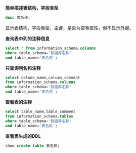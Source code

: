 
**简单描述表结构，字段类型**  

```sql
desc 表名称;
```

显示表结构，字段类型，主键，是否为空等属性，但不显示外键。

**查询表中列的注释信息**

```sql
select * from information_schema.columns
where table_schema='数据库名称'
and table_name='表名称';
```

**只查询列名和注释**  

```sql
select column_name,column_comment
from information_schema.columns
where table_schema='数据库名称'
and table_name='表名称';
```


**查看表的注释**  

```sql
select table_name,table_comment  
from information_schema.tables  
where table_schema='数据库名称'  
and table_name='表名称';
```


**查看表生成的DDL**  
```sql
show create table 表名称;
```